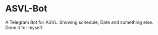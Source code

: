 # ASVL-Bot
A Telegram Bot for ASVL. 
Showing schedule, Date and something else.
Done it for myself.
